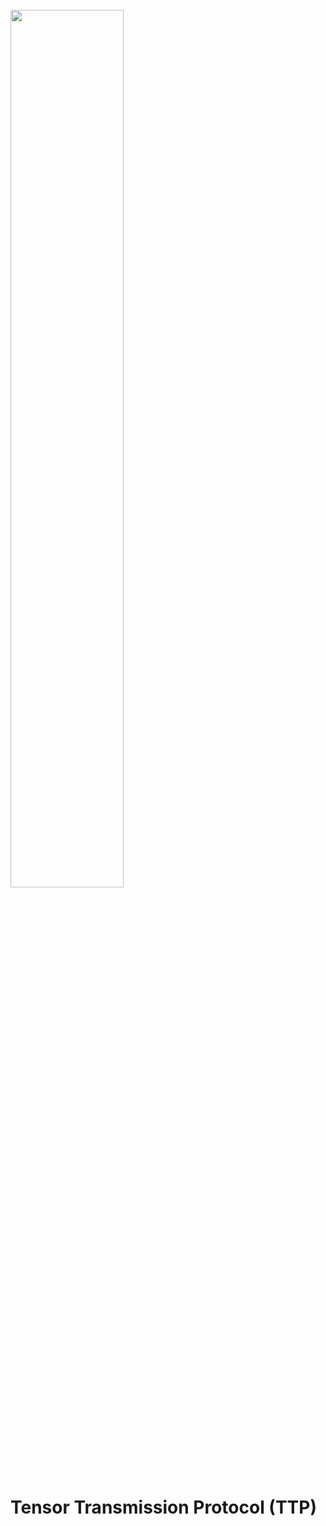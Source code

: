 <br/>
<img src="https://storage.googleapis.com/ttp-static/ttp_subtle.png" width="60%">
<br/>

# Tensor Transmission Protocol (TTP)


